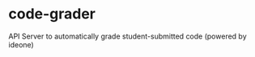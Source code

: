 code-grader
===========

API Server to automatically grade student-submitted code (powered by ideone)

